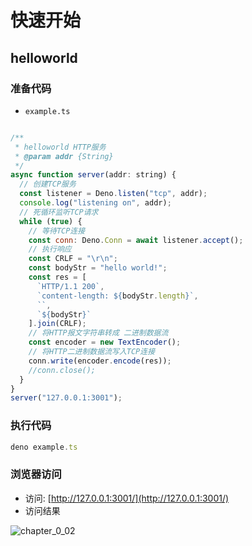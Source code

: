 # 快速开始

## helloworld

### 准备代码

- `example.ts`

```js

/**
 * helloworld HTTP服务
 * @param addr {String}
 */
async function server(addr: string) {
  // 创建TCP服务
  const listener = Deno.listen("tcp", addr);
  console.log("listening on", addr);
  // 死循环监听TCP请求
  while (true) {
    // 等待TCP连接
    const conn: Deno.Conn = await listener.accept();
    // 执行响应
    const CRLF = "\r\n";
    const bodyStr = "hello world!";
    const res = [
      `HTTP/1.1 200`,
      `content-length: ${bodyStr.length}`,
      ``,
      `${bodyStr}`
    ].join(CRLF);
    // 将HTTP报文字符串转成 二进制数据流
    const encoder = new TextEncoder();
    // 将HTTP二进制数据流写入TCP连接
    conn.write(encoder.encode(res));
    //conn.close();
  }
}
server("127.0.0.1:3001");
```

### 执行代码

```js
deno example.ts
```

### 浏览器访问

- 访问: [http://127.0.0.1:3001/](http://127.0.0.1:3001/)
- 访问结果

![chapter_0_02](https://user-images.githubusercontent.com/8216630/52131726-7311fb00-2678-11e9-94f7-674146c2cf2a.jpg)
